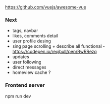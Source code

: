 https://github.com/vuejs/awesome-vue

### Next
- tags, navbar
- likes, comments detail
- user profile desing
- sing page scrolling + describe all functional - https://codepen.io/rexjbull/pen/RwRRezq
- updates
- user following
- direct messages 
- homeview cache ?

### Frontend server
npm run dev